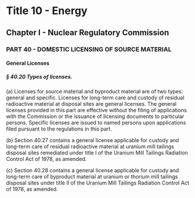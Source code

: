 
# Title 10 - Energy
## Chapter I - Nuclear Regulatory Commission
### PART 40 - DOMESTIC LICENSING OF SOURCE MATERIAL
#### General Licenses
##### § 40.20 Types of licenses.

(a) Licenses for source material and byproduct material are of two types: general and specific. Licenses for long-term care and custody of residual radioactive material at disposal sites are general licenses. The general licenses provided in this part are effective without the filing of applications with the Commission or the issuance of licensing documents to particular persons. Specific licenses are issued to named persons upon applications filed pursuant to the regulations in this part.

(b) Section 40.27 contains a general license applicable for custody and long-term care of residual radioactive material at uranium mill tailings disposal sites remediated under title I of the Uranium Mill Tailings Radiation Control Act of 1978, as amended.

(c) Section 40.28 contains a general license applicable for custody and long-term care of byproduct material at uranium or thorium mill tailings disposal sites under title II of the Uranium Mill Tailings Radiation Control Act of 1978, as amended.
